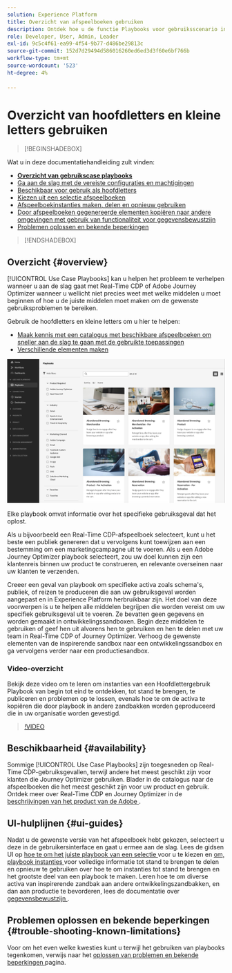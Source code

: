 ```yaml
---
solution: Experience Platform
title: Overzicht van afspeelboeken gebruiken
description: Ontdek hoe u de functie Playbooks voor gebruiksscenario in Experience Platform kunt gebruiken om aan de slag te gaan met verschillende situaties voor marketingdoeleinden
role: Developer, User, Admin, Leader
exl-id: 9c5c4f61-ea99-4f54-9b77-d486be29813c
source-git-commit: 152d7d29494d586016260ed6ed3d3f60e6bf766b
workflow-type: tm+mt
source-wordcount: '523'
ht-degree: 4%

---
```


# Overzicht van hoofdletters en kleine letters gebruiken

>[!BEGINSHADEBOX]

Wat u in deze documentatiehandleiding zult vinden:

* **[Overzicht van gebruikscase playbooks](#overview)**
* [Ga aan de slag met de vereiste configuraties en machtigingen](/help/use-case-playbooks/playbooks/get-started.md)
* [Beschikbaar voor gebruik als hoofdletters](/help/use-case-playbooks/playbooks/playbooks-list.md)
* [Kiezen uit een selectie afspeelboeken](/help/use-case-playbooks/playbooks/choose.md)
* [Afspeelboekinstanties maken, delen en opnieuw gebruiken](/help/use-case-playbooks/playbooks/create-share-reuse.md)
* [Door afspeelboeken gegenereerde elementen kopiëren naar andere omgevingen met gebruik van functionaliteit voor gegevensbewustzijn](/help/use-case-playbooks/playbooks/data-awareness.md)
* [Problemen oplossen en bekende beperkingen](troubleshooting.md)

>[!ENDSHADEBOX]

## Overzicht {#overview}

[!UICONTROL Use Case Playbooks] kan u helpen het probleem te verhelpen wanneer u aan de slag gaat met Real-Time CDP of Adobe Journey Optimizer wanneer u wellicht niet precies weet met welke middelen u moet beginnen of hoe u de juiste middelen moet maken om de gewenste gebruiksproblemen te bereiken.

Gebruik de hoofdletters en kleine letters om u hier te helpen:

* [Maak kennis met een catalogus met beschikbare afspeelboeken om sneller aan de slag te gaan met de gebruikte toepassingen](../playbooks/playbooks-list.md)
* [Verschillende elementen maken](../playbooks/create-share-reuse.md)

![ Mening van alle playbooks ](/help/use-case-playbooks/assets/playbooks/overview/playbooks-landing-page.png)

Elke playbook omvat informatie over het specifieke gebruiksgeval dat het oplost.

Als u bijvoorbeeld een Real-Time CDP-afspeelboek selecteert, kunt u het beste een publiek genereren dat u vervolgens kunt toewijzen aan een bestemming om een marketingcampagne uit te voeren. Als u een Adobe Journey Optimizer playbook selecteert, zou uw doel kunnen zijn een klantenreis binnen uw product te construeren, en relevante overseinen naar uw klanten te verzenden.

Creeer een geval van playbook om specifieke activa zoals schema&#39;s, publiek, of reizen te produceren die aan uw gebruiksgeval worden aangepast en in Experience Platform herbruikbaar zijn. Het doel van deze voorwerpen is u te helpen alle middelen begrijpen die worden vereist om uw specifiek gebruiksgeval uit te voeren. Ze bevatten geen gegevens en worden gemaakt in ontwikkelingssandboxen. Begin deze middelen te gebruiken of geef hen uit alvorens hen te gebruiken en hen te delen met uw team in Real-Time CDP of Journey Optimizer. Verhoog de gewenste elementen van de inspirerende sandbox naar een ontwikkelingssandbox en ga vervolgens verder naar een productiesandbox.

### Video-overzicht

Bekijk deze video om te leren om instanties van een Hoofdlettergebruik Playbook van begin tot eind te ontdekken, tot stand te brengen, te publiceren en problemen op te lossen, evenals hoe te om de activa te kopiëren die door playbook in andere zandbakken worden geproduceerd die in uw organisatie worden gevestigd.

>[!VIDEO](https://video.tv.adobe.com/v/3427058/?learn=on)

## Beschikbaarheid {#availability}

Sommige [!UICONTROL Use Case Playbooks] zijn toegesneden op Real-Time CDP-gebruiksgevallen, terwijl andere het meest geschikt zijn voor klanten die Journey Optimizer gebruiken. Blader in de catalogus naar de afspeelboeken die het meest geschikt zijn voor uw product en gebruik. Ontdek meer over Real-Time CDP en Journey Optimizer in de [ beschrijvingen van het product van de Adobe ](https://helpx.adobe.com/nl/legal/product-descriptions.html).

## UI-hulplijnen {#ui-guides}

Nadat u de gewenste versie van het afspeelboek hebt gekozen, selecteert u deze in de gebruikersinterface en gaat u ermee aan de slag. Lees de gidsen UI op [ hoe te om het juiste playbook van een selectie ](/help/use-case-playbooks/playbooks/choose.md) voor u te kiezen en [ om, playbook instanties ](/help/use-case-playbooks/playbooks/create-share-reuse.md) voor volledige informatie tot stand te brengen te delen en opnieuw te gebruiken over hoe te om instanties tot stand te brengen en het grootste deel van een playbook te maken. Leren hoe te om diverse activa van inspirerende zandbak aan andere ontwikkelingszandbakken, en dan aan productie te bevorderen, lees de documentatie over [ gegevensbewustzijn ](/help/use-case-playbooks/playbooks/data-awareness.md).

## Problemen oplossen en bekende beperkingen {#trouble-shooting-known-limitations}

Voor om het even welke kwesties kunt u terwijl het gebruiken van playbooks tegenkomen, verwijs naar het [ oplossen van problemen en bekende beperkingen ](/help/use-case-playbooks/playbooks/troubleshooting.md) pagina.
